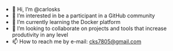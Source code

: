 - 👋 Hi, I’m @carlosks
- 👀 I’m interested in be a participant in a GitHub community
- 🌱 I’m currently learning the Docker platform
- 💞️ I’m looking to collaborate on projects and tools that increase produtivity in any level
- 📫 How to reach me by e-mail: cks7805@gmail.com

<!---
carlosks/carlosks is a ✨ special ✨ repository because its `README.md` (this file) appears on your GitHub profile.
You can click the Preview link to take a look at your changes.
--->
